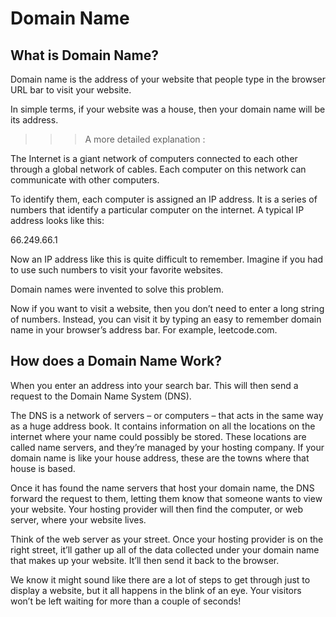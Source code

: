 # Domain Name

## What is Domain Name?

Domain name is the address of your website that people type in the browser URL bar to visit your website.

In simple terms, if your website was a house, then your domain name will be its address.

>>> A more detailed explanation :

The Internet is a giant network of computers connected to each other through a global network of cables. Each computer on this network can communicate with other computers.

To identify them, each computer is assigned an IP address. It is a series of numbers that identify a particular computer on the internet. A typical IP address looks like this:

66.249.66.1

Now an IP address like this is quite difficult to remember. Imagine if you had to use such numbers to visit your favorite websites.

Domain names were invented to solve this problem.

Now if you want to visit a website, then you don’t need to enter a long string of numbers. Instead, you can visit it by typing an easy to remember domain name in your browser’s address bar. For example, leetcode.com.

## How does a Domain Name Work?

When you enter an address into your search bar. This will then send a request to the Domain Name System (DNS).

The DNS is a network of servers – or computers – that acts in the same way as a huge address book. It contains information on all the locations on the internet where your name could possibly be stored. These locations are called name servers, and they’re managed by your hosting company. If your domain name is like your house address, these are the towns where that house is based.

Once it has found the name servers that host your domain name, the DNS forward the request to them, letting them know that someone wants to view your website. Your hosting provider will then find the computer, or web server, where your website lives.

Think of the web server as your street. Once your hosting provider is on the right street, it’ll gather up all of the data collected under your domain name that makes up your website. It’ll then send it back to the browser.

We know it might sound like there are a lot of steps to get through just to display a website, but it all happens in the blink of an eye. Your visitors won’t be left waiting for more than a couple of seconds!
